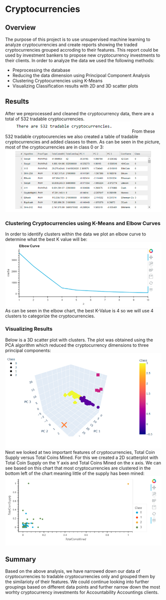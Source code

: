 # Cryptocurrencies
## Overview
The purpose of this project is to use unsupervised machine learning to analyze cryptocurrencies and create reports showing the traded cryptocurrencies grouped accroding to their features. This report could be used by investment bankers to propose new cryptocurrency investments to their clients. In order to analyze the data we used the following methods:
- Preprocessing the database
- Reducing the data dimension using Principoal Component Analysis
- Clustering Cryptocurrencies using K-Means
- Visualizing Classification results with 2D and 3D scatter plots
## Results
After we preprocessed and cleaned the cryptocurrency data, there are a total of 532 tradable cryptocurrencies.
![This is an image](https://github.com/weise142/Cryptocurrencies/blob/main/images/tradable%20crypto.PNG)
From these 532 tradable cryptocurencies we also created a table of tradable cryptocurrencies and added classes to them. As can be seen in the picture, most of the cryptocurrencies are in class 0 or 3:
![This is an image](https://github.com/weise142/Cryptocurrencies/blob/main/images/Tradable%20crypto%20table.PNG)
### Clustering Cryptocurrencies using K-Means and Elbow Curves
In order to identify clusters within the data we plot an elbow curve to determine what the best K value will be:
![This is an image](https://github.com/weise142/Cryptocurrencies/blob/main/images/Elbow%20Curve.PNG)
As can be seen in the elbow chart, the best K-Value is 4 so we will use 4 clusters to categorize the cryptocurrencies.
### Visualizing Results
Below is a 3D scatter plot with clusters. The plot was obtained using the PCA algorithm which reduced the cryptocurrency dimensions to three principal components:
![This is an image](https://github.com/weise142/Cryptocurrencies/blob/main/images/3D%20scatter.PNG)
Next we looked at two important features of cryptocurrencies, Total Coin Supply versus Total Coins Mined. For this we created a 2D scatterplot with Total Coin Supply on the Y axis and Total Coins Mined on the x axis. We can see based on this chart that most cryptocurrencies are clustered in the bottom left of the chart meaning little of the supply has been mined:
![This is an image](https://github.com/weise142/Cryptocurrencies/blob/main/images/2D%20scatter%2C%20total%20coins%20mined%20vs%20total%20coin%20supply.PNG)
## Summary
Based on the above analysis, we have narrowed down our data of cryptocurrencies to tradable cryptocurrencies only and grouped them by the similarioty of their features. We could continue looking into further groupings based on different data points and further narrow down the most worhty cryptocurrency investments for Accountability Accountings clients.
